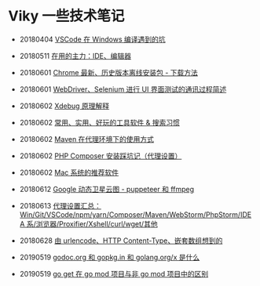 # Viky 一些技术笔记

- 20180404 [VSCode 在 Windows 编译遇到的坑](https://github.com/vikyd/note/blob/master/vscode-compile.md)

- 20180511 [在用的主力：IDE、编辑器](https://github.com/vikyd/note/blob/master/ide-editor.md)

- 20180601 [Chrome 最新、历史版本离线安装包 - 下载方法](https://github.com/vikyd/note/blob/master/chrome_offline_download.md)

- 20180601 [WebDriver、Selenium 进行 UI 界面测试的通讯过程简述](https://github.com/vikyd/note/blob/master/webdriver_selenium_communication.md)

- 20180602 [Xdebug 原理解释](https://github.com/Viky-zhang/note/blob/master/xdebug.md)

- 20180602 [常用、实用、好玩的工具软件 & 搜索习惯](https://github.com/vikyd/note/blob/master/bestpractise.md)

- 20180602 [Maven 在代理环境下的使用方式](https://github.com/vikyd/note/blob/master/maven_proxy.md)

- 20180602 [PHP Composer 安装踩坑记（代理设置）](https://github.com/vikyd/note/blob/master/composer_install_suck.md)

- 20180602 [Mac 系统的推荐软件](https://github.com/vikyd/note/blob/master/mac_recommend_soft.md)

- 20180612 [Google 动态卫星云图 - puppeteer 和 ffmpeg](https://github.com/vikyd/note/blob/master/googlemaps_cloud_puppeteer.md)

- 20180613 [代理设置汇总：Win/Git/VSCode/npm/yarn/Composer/Maven/WebStorm/PhpStorm/IDEA 系/浏览器/Proxifier/Xshell/curl/wget/其他](https://github.com/vikyd/note/blob/master/proxy.md)

- 20180628 [由 urlencode、HTTP Content-Type、嵌套数组想到的](https://github.com/vikyd/note/tree/master/content-type-urlencode)

- 20190519 [godoc.org 和 gopkg.in 和 golang.org/x 是什么](https://github.com/vikyd/note/tree/master/godocorg_gopkgin_golangorgx_diff.md)

- 20190519 [go get 在 go mod 项目与非 go mod 项目中的区别](https://github.com/vikyd/note/tree/master/goget_diff_gomod_gopath.md)
